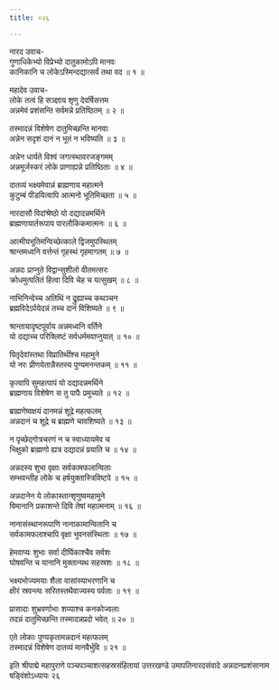 ```yaml
---
title: ०२६

---
```

नारद उवाच-  
गुणाधिकेभ्यो विप्रेभ्यो दातुकामोऽपि मानवः  
कानिकानि च लोकेऽस्मिन्दद्यात्सर्वं तथा वद ॥ १ ॥


महादेव उवाच-  
लोके तत्वं हि सञ्ज्ञाय शृणु देवर्षिसत्तम  
अन्नमेवं प्रशंसन्ति सर्वमन्ने प्रतिष्ठितम् ॥ २ ॥


तस्मादन्नं विशेषेण दातुमिच्छन्ति मानवाः  
अन्नेन सदृशं दानं न भूतं न भविष्यति ॥ ३ ॥


अन्नेन धार्यते विश्वं जगत्स्थावरजङ्गमम्  
अन्नमूर्जस्करं लोके प्राणाह्यन्ने प्रतिष्ठिताः ॥ ४ ॥


दातव्यं भक्ष्यमेवान्नं ब्राह्मणाय महात्मने  
कुटुम्बं पीडयित्वापि आत्मनो भूतिमिच्छता ॥ ५ ॥


नारदासौ विदांश्रेष्ठो यो दद्यादन्नमर्थिने  
ब्राह्मणायार्तरूपाय पारलौकिकमात्मनः ॥ ६ ॥


आत्मीयभूतिमन्विच्छेत्काले द्विजमुपस्थितम्  
श्रान्तमध्वनि वर्त्तन्तं गृहस्थं गृहमागतम् ॥ ७ ॥


अन्नदः प्राप्नुते विद्वान्सुशीलो वीतमत्सरः  
क्रोधमुत्पतितं हित्वा दिवि चेह च यत्सुखम् ॥ ८ ॥


नाभिनिन्देच्च अतिथिं न द्रुह्याच्च कथञ्चन  
ब्रह्मविदेऽर्पयेदन्नं तच्च दानं विशिष्यते ॥ ९ ॥


श्रान्तायादृष्टपूर्वाय अन्नमध्वनि वर्तिने  
यो दद्याच्च परिक्लिष्टं सर्वधर्ममवाप्नुयात् ॥ १० ॥


पितृदेवांस्तथा विप्रातिथींश्च महामुने  
यो नरः प्रीणयेतान्नैस्तस्य पुण्यमनन्तकम् ॥ ११ ॥


कृत्वापि सुमहत्पापं यो दद्यादन्नमर्थिने  
ब्राह्मणाय विशेषेण स तु पापैः प्रमुच्यते ॥ १२ ॥


ब्राह्मणेष्वक्षयं दानमन्नं शूद्रे महत्फलम्  
अन्नदानं च शूद्रे च ब्राह्मणे चावशिष्यते ॥ १३ ॥


न पृच्छेद्गोत्रचरणं न च स्वाध्यायमेव च  
भिक्षुको ब्राह्मणो ह्यत्र दद्यादन्नं प्रयाति च ॥ १४ ॥


अन्नदस्य शुभा वृक्षाः सर्वकामफलान्विताः  
सम्भवन्तीह लोके च हर्षयुक्तास्त्रिविष्टपे ॥ १५ ॥


अन्नदानेन ये लोकास्तान्शृणुष्वमहामुने  
विमानानि प्रकाशन्ते दिवि तेषां महात्मनाम् ॥ १६ ॥


नानासंस्थानरूपाणि नानाकामान्वितानि च  
सर्वकामफलाश्चापि वृक्षा भुवनसंस्थिताः ॥ १७ ॥


हेमवाप्यः शुभाः सर्वा दीर्घिकाश्चैव सर्वशः  
घोषवन्ति च यानानि मुक्तान्यथ सहस्रशः ॥ १८ ॥


भक्ष्यभोज्यमयाः शैला वासांस्याभरणानि च  
क्षीरं स्रवन्त्यः सरितस्तथैवाज्यस्य पर्वताः ॥ १९ ॥


प्रासादाः शुभ्रवर्णाभाः शय्याश्च कनकोज्वलाः  
तदन्नं दातुमिच्छन्ति तस्मादन्नप्रदो भवेत् ॥ २० ॥


एते लोकाः पुण्यकृतामन्नदानं महत्फलम्  
तस्मादन्नं विशेषेण दातव्यं मानवैर्भुवि ॥ २१ ॥


इति श्रीपाद्मे महापुराणे पञ्चपञ्चाशत्सहस्रसंहितायां उत्तरखण्डे उमापतिनारदसंवादे अन्नदानप्रशंसानाम षड्विंशोऽध्यायः २६